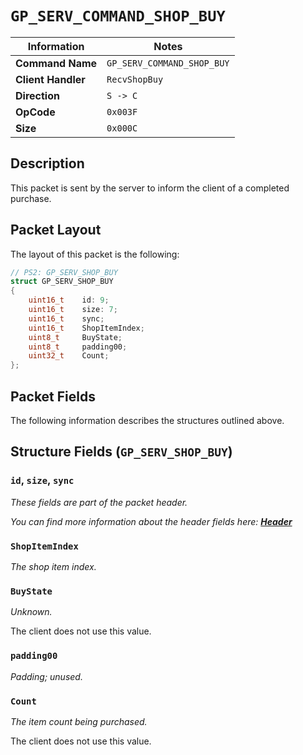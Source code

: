 # `GP_SERV_COMMAND_SHOP_BUY`

| Information               | Notes |
|---                        |---    |
| **Command Name**          | `GP_SERV_COMMAND_SHOP_BUY` |
| **Client Handler**        | `RecvShopBuy` |
| **Direction**             | `S -> C` |
| **OpCode**                | `0x003F` |
| **Size**                  | `0x000C` |

## Description

This packet is sent by the server to inform the client of a completed purchase.

## Packet Layout

The layout of this packet is the following:

```cpp
// PS2: GP_SERV_SHOP_BUY
struct GP_SERV_SHOP_BUY
{
    uint16_t    id: 9;
    uint16_t    size: 7;
    uint16_t    sync;
    uint16_t    ShopItemIndex;
    uint8_t     BuyState;
    uint8_t     padding00;
    uint32_t    Count;
};
```

## Packet Fields

The following information describes the structures outlined above.

## Structure Fields (`GP_SERV_SHOP_BUY`)

### `id`, `size`, `sync`

_These fields are part of the packet header._

_You can find more information about the header fields here: [**Header**](/world/HEADER.md)_

### `ShopItemIndex`

_The shop item index._

### `BuyState`

_Unknown._

The client does not use this value.

### `padding00`

_Padding; unused._

### `Count`

_The item count being purchased._

The client does not use this value.
